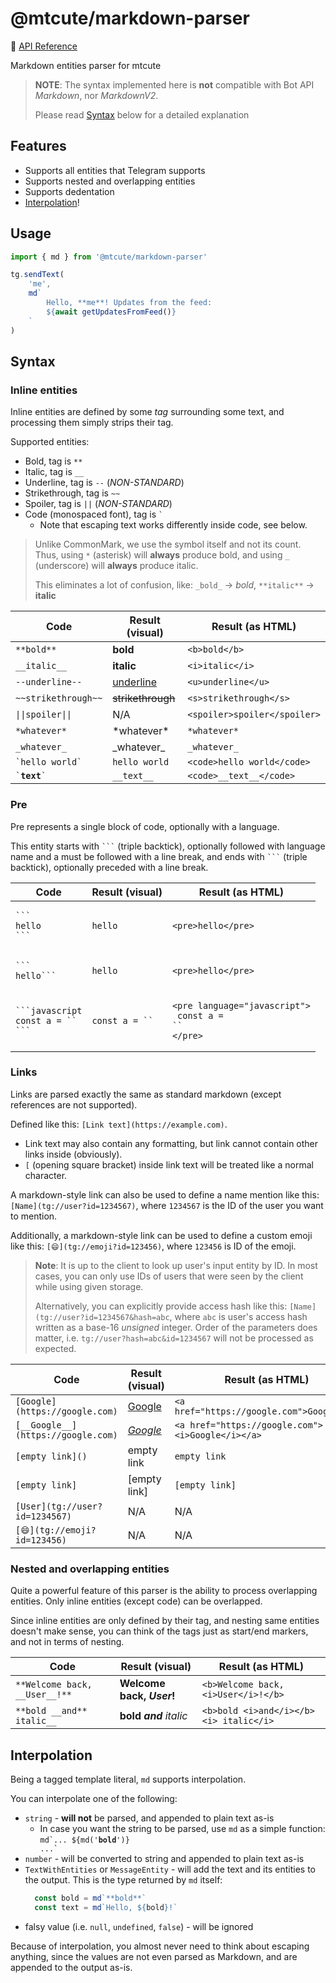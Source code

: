 # @mtcute/markdown-parser

📖 [API Reference](https://ref.mtcute.dev/modules/_mtcute_markdown_parser.html)

Markdown entities parser for mtcute

> **NOTE**: The syntax implemented here is **not** compatible with Bot API _Markdown_, nor _MarkdownV2_.
>
> Please read [Syntax](#syntax) below for a detailed explanation

## Features
- Supports all entities that Telegram supports
- Supports nested and overlapping entities
- Supports dedentation
- [Interpolation](#interpolation)!

## Usage

```typescript
import { md } from '@mtcute/markdown-parser'

tg.sendText(
    'me',
    md`
        Hello, **me**! Updates from the feed:
        ${await getUpdatesFromFeed()}
    `
)
```

## Syntax

### Inline entities

Inline entities are defined by some _tag_ surrounding some text, and processing them simply strips their tag.

Supported entities:

- Bold, tag is `**`
- Italic, tag is `__`
- Underline, tag is `--` (_NON-STANDARD_)
- Strikethrough, tag is `~~`
- Spoiler, tag is `||` (_NON-STANDARD_)
- Code (monospaced font), tag is <code>`</code>
    - Note that escaping text works differently inside code, see below.

> Unlike CommonMark, we use the symbol itself and not its count.
> Thus, using `*` (asterisk) will **always** produce bold,
> and using `_` (underscore) will **always** produce italic.
>
> This eliminates a lot of confusion, like: `_bold_` → _bold_, `**italic**` → **italic**

| Code                                         | Result (visual)   | Result (as HTML)             |
|----------------------------------------------|-------------------|------------------------------|
| `**bold**`                                   | **bold**          | `<b>bold</b>`                |
| `__italic__`                                 | __italic__        | `<i>italic</i>`              |
| `--underline--`                              | <u>underline</u>  | `<u>underline</u>`           |
| `~~strikethrough~~`                          | ~~strikethrough~~ | `<s>strikethrough</s>`       |
| <code>&#124;&#124;spoiler&#124;&#124;</code> | N/A               | `<spoiler>spoiler</spoiler>` |
| `*whatever*`                                 | \*whatever\*      | `*whatever*`                 |
| `_whatever_`                                 | \_whatever\_      | `_whatever_`                 |
| <code>\`hello world\`</code>                 | `hello world`     | `<code>hello world</code>`   |
| <code>\`__text__\`</code>                    | `__text__`        | `<code>__text__</code>`      |

### Pre

Pre represents a single block of code, optionally with a language.

This entity starts with <code>\`\`\`</code> (triple backtick), optionally followed with language name and a must be
followed with a line break, and ends with <code>\`\`\`</code> (triple backtick), optionally preceded with a line break.

| Code                                                               | Result (visual)           | Result (as HTML)                                                                            |
|--------------------------------------------------------------------|---------------------------|---------------------------------------------------------------------------------------------|
| <pre><code>\`\`\`<br>hello<br>\`\`\`</code></pre>                  | `hello`                   | `<pre>hello</pre>`                                                                          |
| <pre><code>\`\`\`<br>hello\`\`\`</code></pre>                      | `hello`                   | `<pre>hello</pre>`                                                                          |
| <pre><code>\`\`\`javascript<br>const a = ``<br>\`\`\`</code></pre> | <code>const a = ``</code> | <pre><code>&lt;pre language="javascript"&gt;<br>  const a = ``<br>&lt;/pre&gt;</code></pre> |

### Links

Links are parsed exactly the same as standard markdown (except references are not supported).

Defined like this: `[Link text](https://example.com)`.

- Link text may also contain any formatting, but link cannot contain other links inside (obviously).
- `[` (opening square bracket) inside link text will be treated like a normal character.

A markdown-style link can also be used to define a name mention like this: `[Name](tg://user?id=1234567)`,
where `1234567` is the ID of the user you want to mention.

Additionally, a markdown-style link can be used to define a custom emoji like this:
`[😄](tg://emoji?id=123456)`, where `123456` is ID of the emoji.

> **Note**: It is up to the client to look up user's input entity by ID.
> In most cases, you can only use IDs of users that were seen by the client while using given storage.
>
> Alternatively, you can explicitly provide access hash like this: `[Name](tg://user?id=1234567&hash=abc`,
> where `abc` is user's access hash written as a base-16 *unsigned* integer.
> Order of the parameters does matter, i.e. `tg://user?hash=abc&id=1234567` will not be processed as expected.

| Code                               | Result (visual)                | Result (as HTML)                                 |
|------------------------------------|--------------------------------|--------------------------------------------------|
| `[Google](https://google.com)`     | [Google](https://google.com)   | `<a href="https://google.com">Google</a>`        |
| `[__Google__](https://google.com)` | [_Google_](https://google.com) | `<a href="https://google.com"><i>Google</i></a>` |
| `[empty link]()`                   | empty link                     | `empty link`                                     |
| `[empty link]`                     | [empty link]                   | `[empty link]`                                   |
| `[User](tg://user?id=1234567)`     | N/A                            | N/A                                              |
| `[😄](tg://emoji?id=123456)`       | N/A                            | N/A                                              |

### Nested and overlapping entities

Quite a powerful feature of this parser is the ability to process overlapping entities. Only inline entities (except
code) can be overlapped.

Since inline entities are only defined by their tag, and nesting same entities doesn't make sense, you can think of the
tags just as start/end markers, and not in terms of nesting.

| Code                          | Result (visual)           | Result (as HTML)                       |
|-------------------------------|---------------------------|----------------------------------------|
| `**Welcome back, __User__!**` | **Welcome back, _User_!** | `<b>Welcome back, <i>User</i>!</b>`    |
| `**bold __and** italic__`     | **bold _and_** _italic_   | `<b>bold <i>and</i></b><i> italic</i>` |

## Interpolation

Being a tagged template literal, `md` supports interpolation.

You can interpolate one of the following:
- `string` - **will not** be parsed, and appended to plain text as-is
  - In case you want the string to be parsed, use `md` as a simple function: <code>md\`... ${md('**bold**')} ...\`</code>
- `number` - will be converted to string and appended to plain text as-is
- `TextWithEntities` or `MessageEntity` - will add the text and its entities to the output. This is the type returned by `md` itself:
  ```ts
    const bold = md`**bold**`
    const text = md`Hello, ${bold}!`
  ```
- falsy value (i.e. `null`, `undefined`, `false`) - will be ignored

Because of interpolation, you almost never need to think about escaping anything,
since the values are not even parsed as Markdown, and are appended to the output as-is.